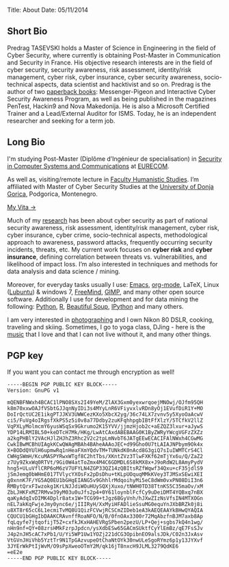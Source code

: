 Title: About
Date: 05/11/2014

## Short Bio

Predrag TASEVSKI holds a Master of Science in Engineering in the field
of Cyber Security, where currently is obtaining Post-Master in
Communication and Security in France. His objective research interests
are in the field of cyber security, security awareness, risk
assessment, identity/risk management, cyber risk, cyber insurance,
cyber security awareness, socio-technical aspects, data scientist and
hacktivist and so on. Predrag is the author of two
[paperback books](/pages/publications.html): Messenger-Pigeon and
Interactive Cyber Security Awareness Program, as well as being
published in the magazines PenTest, Hackin9 and Nova Makedonija. He is
also a Microsoft Certified Trainer and a Lead/External Auditor for
ISMS. Today, he is an independent researcher and seeking for a term job. 

## Long Bio

I'm studying Post-Master (Diplôme d’Ingénieur de specialisation) in [Security in Computer Systems and Communications](http://www.eurecom.fr/en/teaching/post-master-degree/security-computer-systems-and-communications) at [EURECOM](http://www.eurecom.fr/en).

As well as,  visiting/remote lecture in [Faculty Humanistic Studies](http://udgedu.me/hs/master). I’m affiliated with Master of Cyber Security Studies at the [University of Donja Gorica](http://www.udgedu.me/en/#.VFeo6vnF-JE), Podgorica, Montenegro.

[My Vita -&gt;](/pages/cv.html) 

Much of my [research](/pages/publications.html) has been about cyber
security as part of national security awareness, risk assessment,
identity/risk management, cyber risk, cyber insurance, cyber crime,
socio-technical aspects, methodological approach to awareness,
password attacks, frequently occurring security incidents, threats, etc. My current work focuses on **cyber risk** and **cyber insurance**, defining correlation between threats vs. vulnerabilities, and likelihood of impact loss. I’m also interested in techniques and methods for data analysis and data science / mining.

Moreover, for everyday tasks usually I use:
[Emacs](http://www.gnu.org/software/emacs/),
[org-mode](http://orgmode.org/), LaTeX, Linux
([Lubuntu](http://lubuntu.net/)) &amp; windows 7,
[FreeMind](http://freemind.sourceforge.net/wiki/index.php/Main_Page),
[GIMP](http://www.gimp.org/), and many other open
source software. Additionally I use for development and for data
mining the following:
[Python](https://www.python.org/),
[R](http://www.r-project.org/),
[Beautiful Soup](http://www.crummy.com/software/BeautifulSoup/),
[IPython](http://ipython.org/) and many others.

I am very interested in [photographing](/pages/photography.html) and I own
Nikon 80 DSLR, cooking, traveling and skiing. Sometimes, I go to yoga
class, DJing - here is the
[music](http://www.last.fm/user/stepcellwolf) that I love and that I
can not live without it, and many other things.

## PGP key

If you want you can contact me through encryption as well!

```
-----BEGIN PGP PUBLIC KEY BLOCK-----
Version: GnuPG v1

mQENBFNWxh4BCAC1lPNO8SXs2I49YeM/ZlAX3Gxm0yexwrqoejMNOwj/OJfm95QH
k8m70xxwOAJfVSbtGJJqnNyIDi3s4MYyLnR6VFiyvxlvRDn8yOj1EVufDiR1Y+MO
DoIrQctUC2E1ikgPTJJKV3UWWCezKXo5XbcX2yg/36c74LX7zvnv5y5XyoOaAcwV
ci5/FuVg4oIRgsfXkPS5z5i0v8a77Ddby2zuKFqhhpgbIBtFfXlzY/5TCfkV2llZ
VqPXLyMolmcmY6yusWSqSx9Gkrumo2K15YVV/jjmzHjob2c+aEZQZ3lxur+aJywS
YDP14LRMIBL50+keDTcH7Mk/HKg/LwAtCAxdABEBAAG0K1ByZWRyYWcgVGFzZXZz
a2kgPHBlY2VAcHJlZHJhZ3Rhc2V2c2tpLmNvbT6JATgEEwECACIFAlNWxh4CGwMG
CwkIBwMCBhUIAgkKCwQWAgMBAh4BAheAAAoJEC+d99Gho0U7tLAIAJNPbym9Ok4x
X+BODdQYUlH6upmwRq1nHeaFXmYQdvTM+TUNkdK0nAcd8G3giQ7sIuIWMTCrS4Cl
CWHgSWmH/KcuMASPYRwxWTgf8C2htTbs/XKntZVz3TlwFXKf62mTjYx6u/Q/ZaZ2
z7Uy9ZkxWq0RTVt/9Gi0W4atToZmx4M4C6GDMDL6S8kMX8x+J9oRdW2L8AmyPydV
hng5+ULuVflCRP6oM6zV7UFYLN4ZGP33QZ14zQBItsRZfWqwf34Qxu+cF35jdlS9
jSmJemg0bWHmE017TVlycYXOsFx2pDsDhu+tKLpUOquqMMkKVey3TJMSxSEwiXEI
g0xnnK7F/YG5AQ0EU1bGHgEIANG5v9GhhlrMdqoihyMi5eC8dWm0vxPN08DiI3n6
RMBytQrxFIwzokg1KrLNJJdiWOuHUySQXjXuxo/tNWH0TD38TtnKS5C35maOv/xM
ZbLJHKFxMZ7RMvw39yM03u0uJfs2p4+0Y61loynblFcfCy9uDeiDMT4YQBxq7nBX
qaKyAdqIvDIMK4Dplr8atx1W+TCG99+tJgz6BGyVnh/hJXwZIzNsVfsIN4MTXOGn
nEL7akKqFwjeJmy0ync6e/jIIIRyH/XxMyiHFADlieSsuMG0equYnJXbBRZk0j8i
u8XT8r65cC6L1ecmiTvMQ8U1QizFCVwjRCSCmZIDeb1eA3kAEQEAAYkBHwQYAQIA
CQUCU1bGHgIbDAAKCRAvnffRoaNFO/N/B/0fnOAx3300r72MqAbzfnBJM7axb8Ap
fqLqyfe7jtqofijT5Z+cxfkJKxHAHEVRgSPben2pezU/LP+Qej+sgbs7kQ4n1wg/
nHn9nf+QY+08zrsHMkFzrpJpdcn/ysXdbESw65GACmSUktfCyYlEmBz/qE7FsSJv
J4p2nJH5cAC7xPb1/U/Yi5WP1Uw1YOZj221dCG3OpibnEO9alsJDk/C02n3JxAsv
VtGVnJHiVhb5YztTr9N1TpGAzvupeOtChaNtOYk30nwULeSgoRYmz6p1y13JYXvf
3JYErWkPtIjWvM/O9sPpXweoOTmY2M/qk16jT8nxcH9JLML3279QdKE6
=eE2e
-----END PGP PUBLIC KEY BLOCK-----

```
